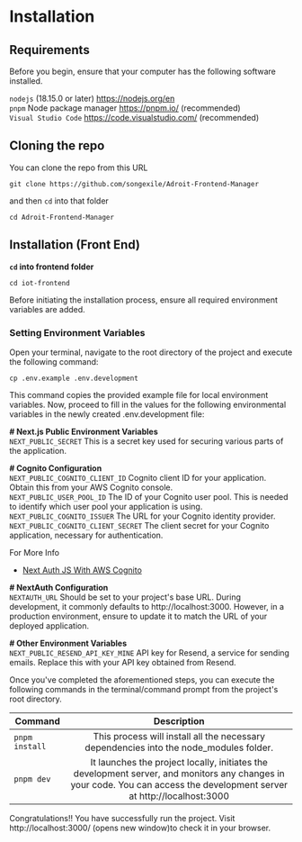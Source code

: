 # Installation

## Requirements

Before you begin, ensure that your computer has the following software installed.

`nodejs` (18.15.0 or later) https://nodejs.org/en
<br>
`pnpm` Node package manager https://pnpm.io/ (recommended)
<br>
`Visual Studio Code` https://code.visualstudio.com/ (recommended)

## Cloning the repo

You can clone the repo from this URL

```
git clone https://github.com/songexile/Adroit-Frontend-Manager
```

and then `cd` into that folder

```
cd Adroit-Frontend-Manager
```

## Installation (Front End)

**`cd` into frontend folder**

```
cd iot-frontend
```

Before initiating the installation process, ensure all required environment variables are added.

### Setting Environment Variables

Open your terminal, navigate to the root directory of the project and execute the following command:

```
cp .env.example .env.development
```

This command copies the provided example file for local environment variables. Now, proceed to fill in the values for the following environmental variables in the newly created .env.development file:

**# Next.js Public Environment Variables**
<br>
`NEXT_PUBLIC_SECRET` This is a secret key used for securing various parts of the application.
<br>

**# Cognito Configuration**
<br>
`NEXT_PUBLIC_COGNITO_CLIENT_ID` Cognito client ID for your application. Obtain this from your AWS Cognito console.
<br>
`NEXT_PUBLIC_USER_POOL_ID` The ID of your Cognito user pool. This is needed to identify which user pool your application is using.
<br>
`NEXT_PUBLIC_COGNITO_ISSUER` The URL for your Cognito identity provider.
<br>
`NEXT_PUBLIC_COGNITO_CLIENT_SECRET` The client secret for your Cognito application, necessary for authentication.
<br>

For More Info

- [Next Auth JS With AWS Cognito](https://next-auth.js.org/providers/cognito)

**# NextAuth Configuration**
<br>
`NEXTAUTH_URL` Should be set to your project's base URL. During development, it commonly defaults to http://localhost:3000. However, in a production environment, ensure to update it to match the URL of your deployed application.
<br>

**# Other Environment Variables**
<br>
`NEXT_PUBLIC_RESEND_API_KEY_MINE` API key for Resend, a service for sending emails. Replace this with your API key obtained from Resend.

Once you've completed the aforementioned steps, you can execute the following commands in the terminal/command prompt from the project's root directory.

| Command        |                                                                               Description                                                                                |
| -------------- | :----------------------------------------------------------------------------------------------------------------------------------------------------------------------: |
| `pnpm install` |                                          This process will install all the necessary dependencies into the node_modules folder.                                          |
| `pnpm dev`     | It launches the project locally, initiates the development server, and monitors any changes in your code. You can access the development server at http://localhost:3000 |

Congratulations!! You have successfully run the project. Visit http://localhost:3000/ (opens new window)to check it in your browser.
